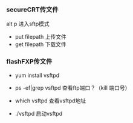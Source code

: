 ### secureCRT传文件

alt p 进入sftp模式

- put filepath 上传文件 
- get filepath 下载文件

### flashFXP传文件

- yum install vsftpd  

- ps -ef|grep vsftpd        查看ftp端口？（kill 端口号）

- which vsftpd       查看vsftpd地址

- ./vsftpd        启动vsftpd

  